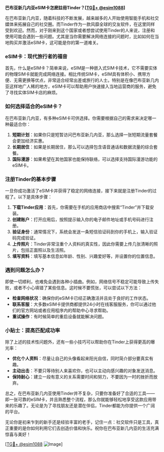**巴布亚新几内亚eSIM卡怎麽註冊Tinder？[[TG💪+ @esim1088](https://t.me/s/esim1088)]**

在巴布亚新几内亚，随着科技的不断发展，越来越多的人开始使用智能手机和社交媒体来拓展自己的社交圈。而Tinder作为一款风靡全球的交友软件，在这里同样受到欢迎。然而，对于刚来到这个国家或者想尝试使用Tinder的人来说，注册和使用可能会遇到一些问题。尤其是当你需要解决网络连接的问题时，比如如何在当地购买并激活eSIM卡，这可能是你的第一道难关。

### eSIM卡：现代旅行者的福音

首先，什么是eSIM卡？简单来说，eSIM是一种嵌入式SIM卡技术，它不需要实体的物理SIM卡就能完成网络连接。相比传统SIM卡，eSIM具有体积小、携带方便、无需更换等优点，非常适合经常出差或旅行的人士。特别是在像巴布亚新几内亚这样地广人稀的地方，eSIM卡可以帮助用户快速接入当地运营商的服务，避免了寻找实体SIM卡店的麻烦。

### 如何选择适合的eSIM卡？

在巴布亚新几内亚，有多种eSIM卡可供选择。你需要根据自己的需求来决定哪一种最适合你：

1. **短期计划**：如果你只是短暂访问巴布亚新几内亚，那么选择一张短期流量套餐会更加经济实惠。
2. **长期居住**：如果是长期居住，那么可以选择包含语音通话和数据流量的综合套餐。
3. **国际漫游**：如果希望在其他国家也能保持联络，可以选择支持国际漫游功能的eSIM卡。

### 注册Tinder的基本步骤

一旦你成功激活了eSIM卡并获得了稳定的网络连接，接下来就是注册Tinder的过程了。以下是具体步骤：

1. **下载Tinder应用**：首先，你需要在手机的应用商店中搜索“Tinder”并下载安装。
2. **创建账户**：打开应用后，按照提示输入你的电子邮件地址或手机号码进行注册。
3. **验证身份**：通常情况下，系统会发送一条短信验证码到你的手机上，输入验证码完成验证。
4. **上传照片**：Tinder非常注重个人资料的真实性，因此你需要上传几张清晰的照片，包括正面照以及生活照。
5. **填写资料**：填写基本信息如年龄、性别、兴趣爱好等，并设置你的位置信息。

### 遇到问题怎么办？

即使一切顺利，也难免会遇到各种小插曲。例如，网络信号不稳定可能导致上传失败，或者不小心填错了某些信息。这时候不要慌张，可以尝试以下方法：

- **检查网络状况**：确保你的eSIM卡已经正确激活并且处于良好的工作状态。
- **联系客服**：大多数eSIM卡提供商都提供24小时在线客服服务，你可以通过他们的官方网站或者应用程序内的帮助中心寻求帮助。
- **重试操作**：有时候简单的重启设备就能解决问题。

### 小贴士：提高匹配成功率

除了上述的技术性问题外，还有一些小技巧可以帮助你在Tinder上获得更高的曝光率：

- **优化个人资料**：尽量让自己的头像看起来阳光自信，同时简介部分要真实有趣。
- **主动出击**：不要只等待别人来喜欢你，也可以主动向感兴趣的对象发送消息。
- **保持耐心**：建立一段有意义的关系需要时间和努力，不要因为一时的挫折而放弃。

总之，在巴布亚新几内亚使用Tinder并不复杂，只要你准备好了合适的工具——即一张可靠的eSIM卡，并且熟悉整个流程，那么你就能够轻松地享受这款应用带来的乐趣了。无论是为了寻找朋友还是潜在伴侣，Tinder都能为你提供一个广阔的平台。

无论你是初来乍到的新手还是经验丰富的老手，记住一点：社交软件只是工具，真正重要的是你如何利用它们去创造价值和快乐。祝你在巴布亚新几内亚的生活充满惊喜与美好！

[[TG💪+ @esim1088](https://t.me/s/esim1088) ![Image](https://i.postimg.cc/4NQfJmqS/Snipaste-2025-05-13-00-14-12.png)]